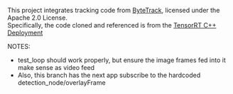 
This project integrates tracking code from [ByteTrack](https://github.com/FoundationVision/ByteTrack.git), licensed under the Apache 2.0 License. \
Specifically, the code cloned and referenced is from the [TensorRT C++ Deployment](https://github.com/FoundationVision/ByteTrack/tree/main/deploy/TensorRT/cpp)

NOTES:
 - test_loop should work properly, but ensure the image frames fed into it make sense as video feed
 - Also, this branch has the next app subscribe to the hardcoded detection_node/overlayFrame
